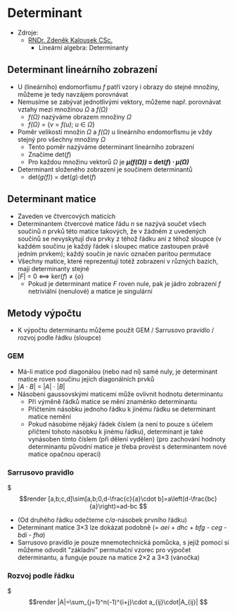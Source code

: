 # Determinant

* Zdroje:
  * [RNDr. Zdeněk Kalousek CSc.](https://kma.fp.tul.cz/?view=article&id=600&catid=147)
    * Lineární algebra: Determinanty

## Determinant lineárního zobrazení

* U (lineárního) endomorfismu _f_ patří vzory i obrazy do stejné množiny, můžeme je tedy navzájem porovnávat
* Nemusíme se zabývat jednotlivými vektory, můžeme např. porovnávat vztahy mezi množinou _Ω_ a _f(Ω)_
  * _f(Ω)_ nazýváme obrazem množiny _Ω_
  * _f(Ω)_ = {_v_ = _f(u)_; _u_ ∈ _Ω_}
* Poměr velikostí množin _Ω_ a _f(Ω)_ u lineárního endomorfismu je vždy stejný pro všechny množiny _Ω_
  * Tento poměr nazýváme determinant lineárního zobrazení
  * Značíme det(_f_)
  * Pro každou množinu vektorů _Ω_ je **_μ(f(Ω))_ = det(_f_) ⋅ _μ(Ω)_**
* Determinant složeného zobrazení je součinem determinantů
  * det(_g(f)_) = det(_g_)⋅det(_f_)

## Determinant matice

* Zaveden ve čtvercových maticích
* Determinantem čtvercové matice řádu _n_ se nazývá součet všech součinů _n_ prvků této matice takových, že v žádném z uvedených součinů se nevyskytují dva prvky z téhož řádku ani z téhož sloupce (v každém součinu je každý řádek i sloupec matice zastoupen právě jedním prvkem); každý součin je navíc označen paritou permutace
* Všechny matice, které reprezentují totéž zobrazení v různých bazích, mají determinanty stejné
* |_F_| = 0 ⟺ ker(_f_) ≠ {_o_}
  * Pokud je determinant matice _F_ roven nule, pak je jádro zobrazení _f_ netriviální (nenulové) a matice je singulární

## Metody výpočtu

* K výpočtu determinantu můžeme použít GEM / Sarrusovo pravidlo / rozvoj podle řádku (sloupce)

### GEM

* Má-li matice pod diagonálou (nebo nad ní) samé nuly, je determinant matice roven součinu jejích diagonálních prvků
* |_A_ ⋅ _B_| = |_A_| ⋅ |_B_|
* Násobení gaussovskými maticemi může ovlivnit hodnotu determinantu
  * Při výměně řádků matice se mění znaménko determinantu
  * Přičtením násobku jednoho řádku k jinému řádku se determinant matice nemění
  * Pokud násobíme nějaký řádek číslem (a není to pouze s účelem přičtení tohoto násobku k jinému řádku), determinant je také vynásoben tímto číslem (při dělení vydělen) (pro zachování hodnoty determinantu původní matice je třeba provést s determinantem nové matice opačnou operaci)

### Sarrusovo pravidlo

$$$render
[a,b;c,d]\sim[a,b;0,d-\frac{c}{a}\cdot b]=a\left(d-\frac{bc}{a}\right)=ad-bc
$$

* (Od druhého řádku odečteme _c/a_-násobek prvního řádku)
* Determinant matice 3×3 lze dokázat podobně (= _aei_ + _dhc_ + _bfg_ - _ceg_ - _bdi_ - _fha_)
* Sarrusovo pravidlo je pouze mnemotechnická pomůcka, s jejíž pomocí si můžeme odvodit "základní" permutační vzorec pro výpočet determinantu, a funguje pouze na matice 2×2 a 3×3 (vánočka)

### Rozvoj podle řádku

$$$render
|A|=\sum_{j=1}^n(-1)^{i+j}\cdot a_{ij}\cdot|A_{ij}|
$$

